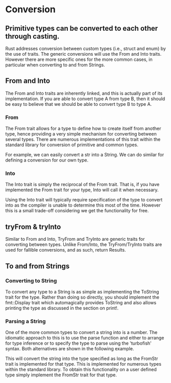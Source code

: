 # Conversion

## Primitive types can be converted to each other through casting.

Rust addresses conversion between custom types (i.e., struct and enum) by the use of traits. The generic conversions will use the From and Into traits. However there are more specific ones for the more common cases, in particular when converting to and from Strings.

## From and Into

The From and Into traits are inherently linked, and this is actually part of its implementation. If you are able to convert type A from type B, then it should be easy to believe that we should be able to convert type B to type A.

### From

The From trait allows for a type to define how to create itself from another type, hence providing a very simple mechanism for converting between several types. There are numerous implementations of this trait within the standard library for conversion of primitive and common types.

For example, we can easily convert a str into a String. We can do similar for defining a conversion for our own type.

### Into

The Into trait is simply the reciprocal of the From trait. That is, if you have implemented the From trait for your type, Into will call it when necessary.

Using the Into trait will typically require specification of the type to convert into as the compiler is unable to determine this most of the time. However this is a small trade-off considering we get the functionality for free.

## tryFrom & tryInto

Similar to From and Into, TryFrom and TryInto are generic traits for converting between types. Unlike From/Into, the TryFrom/TryInto traits are used for fallible conversions, and as such, return Results.

## To and from Strings

### Converting to String

To convert any type to a String is as simple as implementing the ToString trait for the type. Rather than doing so directly, you should implement the fmt::Display trait which automagically provides ToString and also allows printing the type as discussed in the section on print!.

### Parsing a String

One of the more common types to convert a string into is a number. The idiomatic approach to this is to use the parse function and either to arrange for type inference or to specify the type to parse using the 'turbofish' syntax. Both alternatives are shown in the following example.

This will convert the string into the type specified as long as the FromStr trait is implemented for that type. This is implemented for numerous types within the standard library. To obtain this functionality on a user defined type simply implement the FromStr trait for that type.

